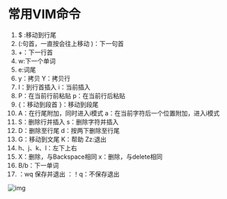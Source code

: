 # 常用VIM命令

1. $ :移动到行尾
2. (:句首，一直按会往上移动     )：下一句首
3. +：下一行首
4. w:下一个单词
5. e:词尾
6. y：拷贝  Y：拷贝行
7. I：到行首插入   i：当前插入
8. P：在当前行前粘贴   p：在当前行后粘贴
9. {：移动到段首  }：移动到段尾
10. A：在行尾附加，同时进入i模式     a：在当前字符后一个位置附加，进入i模式
11. S：删除行并插入    s：删除字符并插入
12. D：删除至行尾    d：按两下删除至行尾
13. G：移动到文尾   K：帮助   Zz:退出
14. h、j、k、l：左下上右
15. X：删除，与Backspace相同   x：删除，与delete相同
16. B/b：下一单词
17. ：wq   保存并退出      ：！q：不保存退出





![img](https://www.runoob.com/wp-content/uploads/2015/10/vi-vim-cheat-sheet-sch.gif)